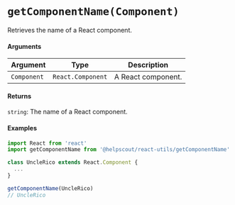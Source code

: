 # `getComponentName(Component)`

Retrieves the name of a React component.

#### Arguments

| Argument    | Type              | Description        |
| ----------- | ----------------- | ------------------ |
| `Component` | `React.Component` | A React component. |

#### Returns

`string`: The name of a React component.

#### Examples

```jsx
import React from 'react'
import getComponentName from '@helpscout/react-utils/getComponentName'

class UncleRico extends React.Component {
  ...
}

getComponentName(UncleRico)
// UncleRico
```
